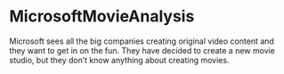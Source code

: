 # MicrosoftMovieAnalysis
Microsoft sees all the big companies creating original video content and they want to get in on the fun. They have decided to create a new movie studio, but they don’t know anything about creating movies. 
